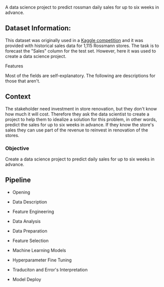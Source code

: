 A data science project to predict rossman daily sales for up to six weeks in advance.

## Dataset Information:

This dataset was originally used in a [Kaggle competition](https://www.kaggle.com/c/rossmann-store-sales) and it was provided with historical sales data for 1,115 Rossmann stores. The task is to forecast the "Sales" column for the test set. However, here it was used to create a data science project.

Features

Most of the fields are self-explanatory. The following are descriptions for those that aren't.

## Context

The stakeholder need investment in store renovation, but they don't know how much it will cost. Therefore they ask the data scientist to create a project to help them to idealize a solution for this problem, in other words, predict the sales for up to six weeks in advance. If they know the store's sales they can use part of the revenue to reinvest in renovation of the stores.

### Objective
Create a data science project to predict daily sales for up to six weeks in advance.

## Pipeline

*    Opening

*    Data Description

*    Feature Engineering

*    Data Analysis

*    Data Preparation

*    Feature Selection

*    Machine Learning Models

*    Hyperparameter Fine Tuning

*    Traduciton and Error's Interpretation

*    Model Deploy



